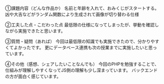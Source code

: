 ①課題内容（どんな作品か）
名前と年齢を入れて、おみくじがスタートする。
凶や大吉などがランダム関数により生成されて画像が切り替わる仕様

②工夫した点・こだわった点
最低限の仕様になってしまったが、挙動を確認しながら実施できたと思います。


③質問・疑問（あれば）
今回は最低限の知識でも実施できたので、分かりやすくてよかったです。
更にデータベース連携も次の授業までに実施したいと思っています。

④その他（感想、シェアしたいことなんでも）
今回のPHPを勉強することで、仕組みが理解しやすくなってJS側の理解も少し深まっています。
バックエンドの方が面白く感じています。